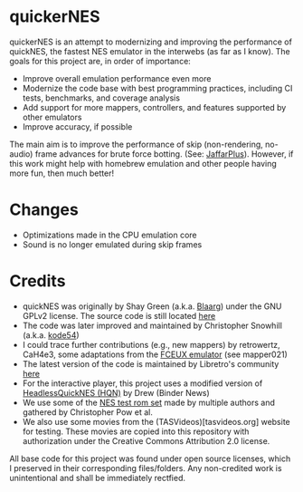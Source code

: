 quickerNES
============

quickerNES is an attempt to modernizing and improving the performance of quickNES, the fastest NES emulator in the interwebs (as far as I know). The goals for this project are, in order of importance:

- Improve overall emulation performance even more
- Modernize the code base with best programming practices, including CI tests, benchmarks, and coverage analysis
- Add support for more mappers, controllers, and features supported by other emulators
- Improve accuracy, if possible

The main aim is to improve the performance of skip (non-rendering, no-audio) frame advances for brute force botting. (See: [JaffarPlus](https://github.com/SergioMartin86/jaffarPlus)). However, if this work might help with homebrew emulation and other people having more fun, then much better!

Changes
=========

- Optimizations made in the CPU emulation core
- Sound is no longer emulated during skip frames

Credits
=========

- quickNES was originally by Shay Green (a.k.a. [Blaarg](http://www.slack.net/~ant/)) under the GNU GPLv2 license. The source code is still located [here](https://github.com/kode54/QuickNES) 
- The code was later improved and maintained by Christopher Snowhill (a.k.a. [kode54](https://kode54.net/))
- I could trace further contributions (e.g., new mappers) by retrowertz, CaH4e3, some adaptations from the [FCEUX emulator](https://github.com/TASEmulators/fceux) (see mapper021)
- The latest version of the code is maintained by Libretro's community [here](https://github.com/libretro/QuickNES_Core)
- For the interactive player, this project uses a modified version of [HeadlessQuickNES (HQN)](https://github.com/Bindernews/HeadlessQuickNes) by Drew (Binder News)
- We use some of the [NES test rom set](https://github.com/christopherpow/nes-test-roms) made by multiple authors and gathered by Christopher Pow et al.
- We also use some movies from the (TASVideos)[tasvideos.org] website for testing. These movies are copied into this repository with authorization under the Creative Commons Attribution 2.0 license.

All base code for this project was found under open source licenses, which I preserved in their corresponding files/folders. Any non-credited work is unintentional and shall be immediately rectfied.

